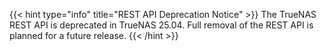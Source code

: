 &NewLine;

{{< hint type="info" title="REST API Deprecation Notice" >}}
The TrueNAS REST API is deprecated in TrueNAS 25.04.
Full removal of the REST API is planned for a future release.
{{< /hint >}}
